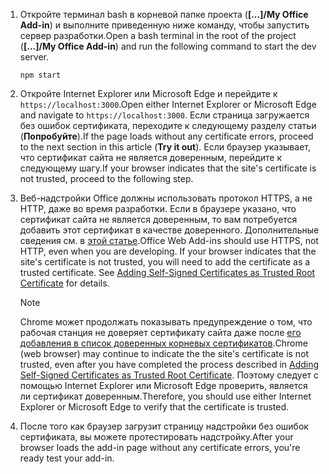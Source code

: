 1. <span data-ttu-id="a7bac-101">Откройте терминал bash в корневой папке проекта (**[...]/My Office Add-in**) и выполните приведенную ниже команду, чтобы запустить сервер разработки.</span><span class="sxs-lookup"><span data-stu-id="a7bac-101">Open a bash terminal in the root of the project (**[...]/My Office Add-in**) and run the following command to start the dev server.</span></span>

    ```command&nbsp;line
    npm start
    ```

2. <span data-ttu-id="a7bac-102">Откройте Internet Explorer или Microsoft Edge и перейдите к `https://localhost:3000`.</span><span class="sxs-lookup"><span data-stu-id="a7bac-102">Open either Internet Explorer or Microsoft Edge and navigate to `https://localhost:3000`.</span></span> <span data-ttu-id="a7bac-103">Если страница загружается без ошибок сертификата, переходите к следующему разделу статьи (**Попробуйте**).</span><span class="sxs-lookup"><span data-stu-id="a7bac-103">If the page loads without any certificate errors, proceed to the next section in this article (**Try it out**).</span></span> <span data-ttu-id="a7bac-104">Если браузер указывает, что сертификат сайта не является доверенным, перейдите к следующему шагу.</span><span class="sxs-lookup"><span data-stu-id="a7bac-104">If your browser indicates that the site's certificate is not trusted, proceed to the following step.</span></span>

3. <span data-ttu-id="a7bac-p102">Веб-надстройки Office должны использовать протокол HTTPS, а не HTTP, даже во время разработки. Если в браузере указано, что сертификат сайта не является доверенным, то вам потребуется добавить этот сертификат в качестве доверенного. Дополнительные сведения см. в [этой статье](https://github.com/OfficeDev/generator-office/blob/master/src/docs/ssl.md).</span><span class="sxs-lookup"><span data-stu-id="a7bac-p102">Office Web Add-ins should use HTTPS, not HTTP, even when you are developing. If your browser indicates that the site's certificate is not trusted, you will need to add the certificate as a trusted certificate. See [Adding Self-Signed Certificates as Trusted Root Certificate](https://github.com/OfficeDev/generator-office/blob/master/src/docs/ssl.md) for details.</span></span>

    > [!NOTE]
    > <span data-ttu-id="a7bac-108">Chrome может продолжать показывать предупреждение о том, что рабочая станция не доверяет сертификату сайта даже после [его добавления в список доверенных корневых сертификатов](https://github.com/OfficeDev/generator-office/blob/master/src/docs/ssl.md).</span><span class="sxs-lookup"><span data-stu-id="a7bac-108">Chrome (web browser) may continue to indicate the the site's certificate is not trusted, even after you have completed the process described in [Adding Self-Signed Certificates as Trusted Root Certificate](https://github.com/OfficeDev/generator-office/blob/master/src/docs/ssl.md).</span></span> <span data-ttu-id="a7bac-109">Поэтому следует с помощью Internet Explorer или Microsoft Edge проверить, является ли сертификат доверенным.</span><span class="sxs-lookup"><span data-stu-id="a7bac-109">Therefore, you should use either Internet Explorer or Microsoft Edge to verify that the certificate is trusted.</span></span> 

4. <span data-ttu-id="a7bac-110">После того как браузер загрузит страницу надстройки без ошибок сертификата, вы можете протестировать надстройку.</span><span class="sxs-lookup"><span data-stu-id="a7bac-110">After your browser loads the add-in page without any certificate errors, you're ready test your add-in.</span></span>
